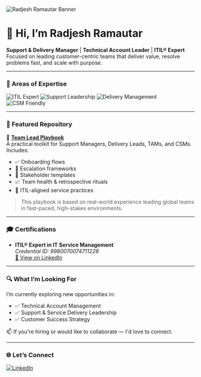 ![Radjesh Ramautar Banner](./A_professional_banner_with_a_white_background_intr.png)

# 👋 Hi, I’m Radjesh Ramautar

**Support & Delivery Manager** | **Technical Account Leader** | **ITIL® Expert**  
Focused on leading customer-centric teams that deliver value, resolve problems fast, and scale with purpose.

---

### 🧠 Areas of Expertise

![ITIL Expert](https://img.shields.io/badge/ITIL%20Expert-Certified-blueviolet?style=for-the-badge)
![Support Leadership](https://img.shields.io/badge/Support%20Manager-Team%20Lead-informational?style=for-the-badge)
![Delivery Management](https://img.shields.io/badge/Delivery-Execution%20Focused-success?style=for-the-badge)
![CSM Friendly](https://img.shields.io/badge/Customer%20Success-People%20First-yellowgreen?style=for-the-badge)

---

### 📘 Featured Repository

🔹 [**Team Lead Playbook**](https://github.com/radjeshr/team-lead-playbook)  
A practical toolkit for Support Managers, Delivery Leads, TAMs, and CSMs. Includes:
- ✅ Onboarding flows
- 🚨 Escalation frameworks
- 🤝 Stakeholder templates
- 📈 Team health & retrospective rituals
- 🎯 ITIL-aligned service practices

> This playbook is based on real-world experience leading global teams in fast-paced, high-stakes environments.

---

### 🎓 Certifications

- **ITIL® Expert in IT Service Management**  
  *Credential ID: 9980070074711228*  
  [🔗 View on LinkedIn](https://www.linkedin.com/in/radjeshramautar/details/certifications/)

---

### 🔍 What I’m Looking For

I’m currently exploring new opportunities in:
- ✅ Technical Account Management
- ✅ Support & Service Delivery Leadership
- ✅ Customer Success Strategy

📫 If you're hiring or would like to collaborate — I'd love to connect.

---

### 🌐 Let’s Connect

[![LinkedIn](https://img.shields.io/badge/LinkedIn--blue?style=flat&logo=linkedin)](https://www.linkedin.com/in/radjeshramautar/)
